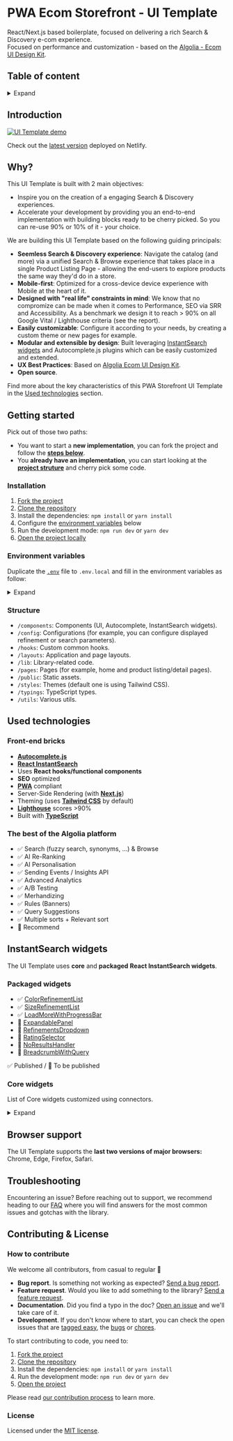 # PWA Ecom Storefront - UI Template

React/Next.js based boilerplate, focused on delivering a rich Search & Discovery e-com experience.  
Focused on performance and customization - based on the [Algolia - Ecom UI Design Kit](https://www.algolia.com/doc/guides/solutions/ecommerce/ui-kits/).

## Table of content

<details>
  <summary>Expand</summary>
  
  - [Introduction](#introduction)
  - [Why](#why)
  - [Getting started](#getting-started)
    - [Installation](#installation)
    - [Environment variables](#environment-variables)
    - [Structure](#structure)
  - [Used technologies](#used-technologies)
    - [Front-end bricks](#front-end-bricks)
    - [The best of the Algolia platform](#the-best-of-the-algolia-platform)
  - [InstantSearch widgets](#instantsearch-widgets)
    - [Packaged widgets](#packaged-widgets)
    - [Core widgets](#core-widgets)
  - [Browser support](#browser-support)
  - [Troubleshooting](#troubleshooting)
  - [Contributing & License](#contributing--license)
    - [How to contribute](#how-to-contribute)
    - [License](#license)
</details>

## Introduction

[![UI Template demo](https://i.ibb.co/YkWsYjW/ezgif-6-fbf5988705da.gif)](https://algolia-pwa-ui-template-preview.netlify.app/)

Check out the [latest version](https://algolia-pwa-ui-template-preview.netlify.app/) deployed on Netlify.

## Why?

This UI Template is built with 2 main objectives:
- Inspire you on the creation of a engaging Search & Discovery experiences.
- Accelerate your development by providing you an end-to-end implementation with building blocks ready to be cherry picked. So you can re-use 90% or 10% of it - your choice.

We are building this UI Template based on the following guiding principals:
- **Seemless Search & Discovery experience**: Navigate the catalog (and more) via a unified Search & Browse experience that takes place in a single Product Listing Page - allowing the end-users to explore products the same way they'd do in a store.
- **Mobile-first**: Optimized for a cross-device device experience with Mobile at the heart of it. 
- **Designed with "real life" constraints in mind**: We know that no compromize can be made when it comes to Performance, SEO via SRR and Accessibility. As a benchmark we design it to reach > 90% on all Google Vital / Lighthouse criteria (see the report).
- **Easily customizable**: Configure it according to your needs, by creating a custom theme or new pages for example.
- **Modular and extensible by design**: Built leveraging [InstantSearch widgets](#instantSearch-widgets) and Autocomplete.js plugins which can be easily customized and extended.
- **UX Best Practices**: Based on [Algolia Ecom UI Design Kit](https://www.algolia.com/doc/guides/solutions/ecommerce/ui-kits/).
- **Open source**.

Find more about the key characteristics of this PWA Storefront UI Template in the [Used technologies](#used-technologies) section.

## Getting started

Pick out of those two paths:

- You want to start a **new implementation**, you can fork the project and follow the [**steps below**](#installation).
- You **already have an implementation**, you can start looking at the [**project struture**](#structure) and cherry pick some code.

### Installation

1. [Fork the project](https://help.github.com/articles/fork-a-repo/)
1. [Clone the repository](https://help.github.com/articles/cloning-a-repository/)
1. Install the dependencies: `npm install` or `yarn install`
1. Configure the [environment variables](#configuration) below
1. Run the development mode: `npm run dev` or `yarn dev`
1. [Open the project locally](http://localhost:3000)

### Environment variables

Duplicate the [`.env`](./.env) file to `.env.local` and fill in the environment variables as follow:

<details>
  <summary>Expand</summary><br>

  | Name | Value |
  | -- | -- |
  | **NEXT_PUBLIC_INSTANTSEARCH_APP_ID** | InstantSearch Application ID |
  | **NEXT_PUBLIC_INSTANTSEARCH_SEARCH_API_KEY** | InstantSearch Search API Key |
  | **NEXT_PUBLIC_INSTANTSEARCH_INDEX_NAME** | InstantSearch Index name |
  | **NEXT_PUBLIC_INSTANTSEARCH_QUERY_SUGGESTIONS_INDEX_NAME** | InstantSearch Query Suggestions index name |
</details>

### Structure

- `/components`: Components (UI, Autocomplete, InstantSearch widgets).
- `/config`: Configurations (for example, you can configure displayed refinement or search parameters).
- `/hooks`: Custom common hooks.
- `/layouts`: Application and page layouts.
- `/lib`: Library-related code.
- `/pages`: Pages (for example, home and product listing/detail pages).
- `/public`: Static assets.
- `/styles`: Themes (default one is using Tailwind CSS).
- `/typings`: TypeScript types.
- `/utils`: Various utils.

## Used technologies

### Front-end bricks

- [**Autocomplete.js**](https://www.algolia.com/doc/ui-libraries/autocomplete/introduction/what-is-autocomplete/)
- [**React InstantSearch**](https://www.algolia.com/doc/guides/building-search-ui/what-is-instantsearch/react/)
- Uses **React hooks/functional components**
- **SEO** optimized
- [**PWA**](https://web.dev/progressive-web-apps/) compliant
- Server-Side Rendering (with [**Next.js**](https://nextjs.org/))
- Theming (uses [**Tailwind CSS**](https://tailwindcss.com/) by default)
- [**Lighthouse**](https://developers.google.com/web/tools/lighthouse) scores >90%
- Built with [**TypeScript**](https://www.typescriptlang.org/)

### The best of the Algolia platform

- ✅ Search (fuzzy search, synonyms, ...) & Browse 
- ✅ AI Re-Ranking
- ✅ AI Personalisation
- ✅ Sending Events / Insights API
- ✅ Advanced Analytics
- ✅ A/B Testing
- ✅ Merhandizing
- ✅ Rules (Banners)
- ✅ Query Suggestions
- ✅ Multiple sorts + Relevant sort
- 🔄 Recommend

## InstantSearch widgets

The UI Template uses **core** and **packaged** **React InstantSearch widgets**.

### Packaged widgets

- ✅ [ColorRefinementList](https://github.com/algolia/react-instantsearch-widget-color-refinement-list)
- ✅ [SizeRefinementList](https://github.com/algolia/react-instantsearch-widget-size-refinement-list)
- ✅ [LoadMoreWithProgressBar](https://github.com/algolia/react-instantsearch-widget-loadmore-with-progressbar)
- 🔄 [ExpandablePanel](./components/@instantsearch/widgets/expandable-panel/expandable-panel.tsx)
- 🔄 [RefinementsDropdown](./components/@instantsearch/widgets/refinements-dropdown/refinements-dropdown.tsx)
- 🔄 [RatingSelector](./components/@instantsearch/widgets/rating-selector/rating-selector.tsx)
- 🔄 [NoResultsHandler](./components/@instantsearch/widgets/no-results-handler/no-results-handler.tsx)
- 🔄 [BreadcrumbWithQuery](./components/@instantsearch/widgets/breadcrumb/breadcrumb.tsx)

✅ Published / 🔄 To be published

### Core widgets

List of Core widgets customized using connectors.

<details>
  <summary>Expand</summary>
  
  #### Basics
  - InstantSearch
  - Index
  - Configure
  - SearchBox (virtual)

  #### Results
  - Hits/InfiniteHits
  - Highlight/Snippet

  #### Refinements
  - RefinementList
  - DynamicWidgets
  - HierarchicalMenu
  - CurrentRefinements
  - RangeInput
  - RatingMenu
  - ClearRefinements

  #### Metadata
  - Breadcrumb
  - Stats
  - StateResults

  #### Sorting
  - SortBy
  - RelevantSort
</details>

## Browser support

The UI Template supports the **last two versions of major browsers:** Chrome, Edge, Firefox, Safari.

## Troubleshooting

Encountering an issue? Before reaching out to support, we recommend heading to our [FAQ](https://www.algolia.com/doc/guides/building-search-ui/troubleshooting/faq/react/) where you will find answers for the most common issues and gotchas with the library.

## Contributing & License

### How to contribute

We welcome all contributors, from casual to regular 💙

- **Bug report**. Is something not working as expected? [Send a bug report](https://github.com/algolia/pwa-storefront-ui-template/issues/new?template=Bug_report.md).
- **Feature request**. Would you like to add something to the library? [Send a feature request](https://github.com/algolia/pwa-storefront-ui-template/issues/new?template=Feature_request.md).
- **Documentation**. Did you find a typo in the doc? [Open an issue](https://github.com/algolia/pwa-storefront-ui-template/issues/new) and we'll take care of it.
- **Development**. If you don't know where to start, you can check the open issues that are [tagged easy](https://github.com/algolia/pwa-storefront-ui-template/issues?q=is%3Aopen+is%3Aissue+label%3A%22Difficulty%3A++++++%E2%9D%84%EF%B8%8F+easy%22), the [bugs](https://github.com/algolia/pwa-storefront-ui-template/issues?q=is%3Aissue+is%3Aopen+label%3A%22%E2%9D%A4+Bug%22) or [chores](https://github.com/algolia/pwa-storefront-ui-template/issues?q=is%3Aissue+is%3Aopen+label%3A%22%E2%9C%A8+Chore%22).

To start contributing to code, you need to:

1. [Fork the project](https://help.github.com/articles/fork-a-repo/)
1. [Clone the repository](https://help.github.com/articles/cloning-a-repository/)
1. Install the dependencies: `npm install` or `yarn install`
1. Run the development mode: `npm run dev` or `yarn dev`
1. [Open the project](http://localhost:3000)

Please read [our contribution process](CONTRIBUTING.md) to learn more.

### License

Licensed under the [MIT license](LICENSE).
